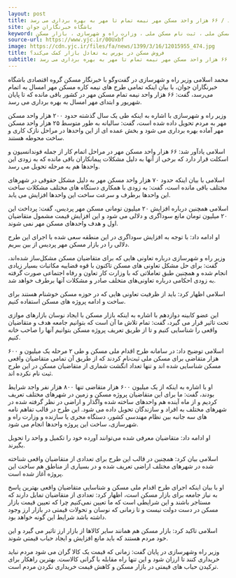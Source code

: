```yaml
---
layout: post
title: خانه گران نخرید تا ارزان شود / ۶۶ هزار واحد مسکن مهر نیمه تمام تا مهر به بهره برداری می رسد
site: باشگاه خبرنگاران جوان
keyword: مسکن ملی ، ثبت نام مسکن ملی ، وزارت راه و شهرسازی ، بازار مسکن
source-url: https://www.yjc.ir/00Uxbf
image: https://cdn.yjc.ir/files/fa/news/1399/3/16/12015955_474.jpg
title: فروش مسکن در بورس به تعادل بازار کمک می‌کند؟
subtitle: خانه گران نخرید تا ارزان شود / ۶۶ هزار واحد مسکن مهر نیمه تمام تا مهر به بهره برداری می رسد
---
```

محمد اسلامی وزیر راه و شهرسازی در گفت‌وگو با خبرنگار مسکن گروه اقتصادی باشگاه خبرنگاران جوان،  با بیان اینکه تمامی طرح های نیمه کاره مسکن مهر امسال به اتمام می‌رسد، گفت: ۶۶ هزار واحد نیمه تمام مسکن مهر در کشور باقی مانده که تا پایان شهریور و ابتدای مهر امسال به بهره برداری می رسد.

وزیر راه و شهرسازی با اشاره به اینکه طی یک سال گذشته حدود ۲۰۰ هزار واحد مسکن مهر به مردم تحویل داده شده است، گفت: سالیانه به طور متوسط ۲۵ هزار واحد مسکن مهر آماده بهره برداری می شود و بخش عمده ای از این واحدها در مراحل نازک کاری و ساخت محوطه هستند.

اسلامی یادآور شد: ۶۶ هزار واحد مسکن مهر در مراحل اتمام کار از جمله فوندانسیون و اسکلت قرار دارد که برخی از آنها به دلیل مشکلات پیمانکاران باقی مانده که به زودی این واحدها هم به مرحله تحویل می رسد.

اسلامی با بیان اینکه حدود ۷۰ هزار واحد مسکن مهر به دلیل مشکل حقوقی در شهرهای مختلف باقی مانده است، گفت: به زودی با همکاری دستگاه های مختلف مشکلات ساخت این واحدها برطرف و سرعت ساخت این واحدها افزایش می یابد.

اسلامی همچنین درباره افزایش ۲۰ میلیون تومانی مسکن مهر پردیس، گفت: پرداخت این ۲۰ میلیون تومان مانع سوداگری و دلالی می شود و این افزایش قیمت مشمول متقاضیان اول و هدف واحدهای مسکن مهر نمی شوند.

او ادامه داد: با توجه به افزایش سوداگری در این منطقه سعی شده با اجرای این طرح دلالی را در بازار مسکن مهر پردیس از بین ببریم.

وزیر راه و شهرسازی درباره تعاونی هایی که برای متقاضیان مسکن مشکل‌ساز شده‌اند، گفت: برای حل مشکل تعاونی های مسکن تاکنون با قوه قضاییه مکاتبات بسیار زیادی انجام شده و همچنین طبق تعاملاتی که با وزارت کار تعاون و رفاه اجتماعی صورت گرفته به زودی احکامی درباره تعاونی‌های متخلف صادر و مشکلات آنها برطرف خواهد شد.

اسلامی اظهار کرد: باید از ظرفیت تعاونی هایی که در حوزه مسکن خوشنام هستند برای ساخت و ادامه پروژه های مسکن استفاده کنیم.

این عضو کابینه دوازدهم با اشاره به اینکه بازار مسکن با ایجاد نوسان بازارهای موازی تحت تاثیر قرار می گیرد، گفت: تمام تلاش ما آن است که بتوانیم جامعه هدف و متقاضیان واقعی را شناسایی کنیم و تا از طریق تعریف پروژه مسکن بتوانیم آنها را صاحب خانه کنیم.

اسلامی توضیح داد: در سامانه طرح اقدام ملی مسکن و طی ۲ مرحله یک میلیون و ۶۰۰ هزار متقاضی برای مسکن ملی ثبت‌نام کردند که از طریق آن تمامی متقاضیان واقعی مسکن شناسایی شده اند و تنها تعداد انگشت شماری از متقاضیان مسکن در این طرح ثبت نام نکرده اند.

او با اشاره به اینکه از یک میلیون ۶۰۰ هزار متقاضی تنها ۸۰۰ هزار نفر واجد شرایط بودند، گفت: ما برای این متقاضیان پروژه مسکن و زمین در شهرهای مختلف تعریف کردیم و از ماه آینده هم واحدهای ساخته شده واگذار و اراضی در نظر گرفته شده در شهرهای مختلف به افراد و سازندگان تحویل داده می شود. این طرح در قالب تفاهم نامه های سه جانبه بین نظام مهندسی کشور، دستگاه مجری یا سازنده و وزارت راه و شهرسازی، ساخت این پروژه  واحدها انجام می شود.

او ادامه داد: متقاضیان معرفی شده می‌توانند آورده خود را تکمیل و واحد را تحویل بگیرند.

اسلامی بیان کرد: همچنین در قالب این طرح برای تعدادی از متقاضیان واقعی شناخته شده در شهرهای مختلف اراضی تعریف شده و در بسیاری از مناطق هم ساخت این پروژه آغاز شده است.

او با بیان اینکه اجرای طرح اقدام ملی مسکن و شناسایی متقاضیان واقعی بهترین پاسخ به نیاز جامعه برای بازار مسکن است، اظهار کرد: تعدادی از متقاضیان تمایل دارند که مستاجر باشند و این شرایطی است که ما تعیین نمی‌کنیم چرا که تعیین قیمت بازار مسکن در دست دولت نیست و تا زمانی که نوسان و تحولات قیمتی در بازار ارز وجود داشته باشد شرایط این گونه خواهد بود.

اسلامی تاکید کرد: بازار مسکن هم همانند سایر کالاها از بازار ارز تاثیر می گیرد و این خود مردم هستند که باید مانع افزایش و ایجاد حباب قیمتی شوند.

وزیر راه وشهرسازی در پایان گفت: زمانی که قیمت یک کالا گران می شود مردم ‌نباید خریداری کنند تا ارزان شود و این تنها راه مقابله با گرانی کالاست. بهترین راهکار برای ترکیدن حباب های قیمتی در بازار مسکن و کاهش قیمت خریداری نکردن مردم است.